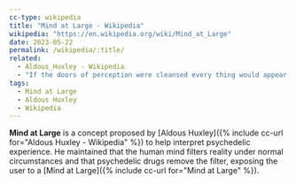 ```yaml
---
cc-type: wikipedia
title: "Mind at Large - Wikipedia"
wikipedia: "https://en.wikipedia.org/wiki/Mind_at_Large"
date: 2023-05-22
permalink: /wikipedia/:title/
related:
  - Aldous_Huxley - Wikipedia
  - "If the doors of perception were cleansed every thing would appear to man as it is, Infinite"
tags:
  - Mind at Large
  - Aldous Huxley
  - Wikipedia
---
```

**Mind at Large** is a concept proposed by [Aldous Huxley]({% include cc-url for="Aldous Huxley - Wikipedia" %}) to help interpret psychedelic experience. He maintained that the human mind filters reality under normal circumstances and that psychedelic drugs remove the filter, exposing the user to a [Mind at Large]({% include cc-url for="Mind at Large" %}).